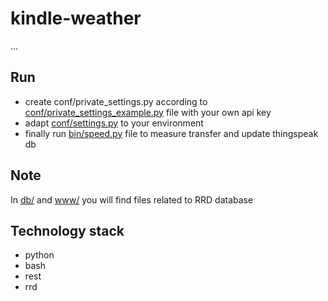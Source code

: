 # kindle-weather
...
  
## Run
* create conf/private_settings.py according to [conf/private_settings_example.py](conf/private_settings_example.py) file with your own api key
* adapt [conf/settings.py](conf/settings.py) to your environment
* finally run [bin/speed.py](bin/speed.py) file to measure transfer and update thingspeak db

## Note
In [db/](db/) and [www/](www/) you will find files related to RRD database

## Technology stack
* python
* bash
* rest
* rrd


